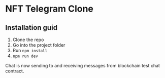# NFT Telegram Clone

## Installation guid
1. Clone the repo
2. Go into the project folder
3. Run 
```npm install``` 
4. ```npm run dev```

Chat is now sending to and receiving messages from blockchain test chat contract.